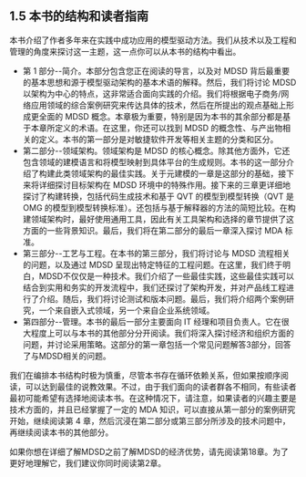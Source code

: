 ## 1.5 本书的结构和读者指南
本书介绍了作者多年来在实践中成功应用的模型驱动方法。我们从技术以及工程和管理的角度来探讨这一主题，这一点你可以从本书的结构中看出。

- 第 1 部分--简介。本部分包含您正在阅读的导言，以及对 MDSD 背后最重要的基本思想和源于模型驱动架构的基本术语的解释。然后，我们将讨论 MDSD 以架构为中心的特点，这非常适合面向实践的介绍。我们将根据电子商务/网络应用领域的综合案例研究来传达具体的技术，然后在所提出的观点基础上形成更全面的 MDSD 概念。本章极为重要，特别是因为本书的其余部分都是基于本章所定义的术语。在这里，你还可以找到 MDSD 的概念性、与产出物相关的定义。本书的第一部分是对敏捷软件开发等相关主题的分类和区分。
- 第二部分--领域架构。领域架构是 MDSD 的核心概念。除其他方面外，它还包含领域的建模语言和将模型映射到具体平台的生成规则。本书的这一部分介绍了构建此类领域架构的最佳实践。关于元建模的一章是这部分的基础，接下来将详细探讨目标架构在 MDSD 环境中的特殊作用。接下来的三章更详细地探讨了构建转换，包括代码生成技术和基于 QVT 的模型到模型转换（QVT 是 OMG 的模型到模型转换标准）。还包括与基于解释器的方法的简短比较。在构建领域架构时，最好使用通用工具，因此有关工具架构和选择的章节提供了这方面的一些背景知识。最后，我们将在第二部分的最后一章深入探讨 MDA 标准。
- 第三部分--工艺与工程。在本书的第三部分，我们将讨论与 MDSD 流程相关的问题，以及通过 MDSD 呈现出特定特征的工程问题。在这里，我们终于明白，MDSD不仅仅是一种技术。我们介绍了一些最佳实践，这些最佳实践可以结合到实用和务实的开发流程中，我们还探讨了架构开发，并对产品线工程进行了介绍。随后，我们将讨论测试和版本问题。最后，我们将介绍两个案例研究，一个来自嵌入式领域，另一个来自企业系统领域。
- 第四部分--管理。本书的最后一部分主要面向 IT 经理和项目负责人。它在很大程度上可以与本书的其他部分分开阅读。我们将深入探讨经济和组织方面的问题，并讨论采用策略。这部分的第一章包括一个常见问题解答3部分，回答了与MDSD相关的问题。

我们在编排本书结构时极为慎重，尽管本书存在循环依赖关系，但如果按顺序阅读，可以达到最佳的说教效果。不过，由于我们面向的读者群各不相同，有些读者最初可能希望有选择地阅读本书。在这种情况下，请注意，如果读者的兴趣主要是技术方面的，并且已经掌握了一定的 MDA 知识，可以直接从第一部分的案例研究开始，继续阅读第 4 章，然后沉浸在第二部分或第三部分所涉及的技术问题中，再继续阅读本书的其他部分。

如果你想在详细了解MDSD之前了解MDSD的经济优势，请先阅读第18章。为了更好地理解它，我们建议你同时阅读第2章。
